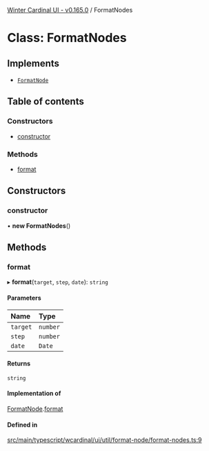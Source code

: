 [Winter Cardinal UI - v0.165.0](../index.md) / FormatNodes

# Class: FormatNodes

## Implements

- [`FormatNode`](../interfaces/FormatNode.md)

## Table of contents

### Constructors

- [constructor](FormatNodes.md#constructor)

### Methods

- [format](FormatNodes.md#format)

## Constructors

### constructor

• **new FormatNodes**()

## Methods

### format

▸ **format**(`target`, `step`, `date`): `string`

#### Parameters

| Name | Type |
| :------ | :------ |
| `target` | `number` |
| `step` | `number` |
| `date` | `Date` |

#### Returns

`string`

#### Implementation of

[FormatNode](../interfaces/FormatNode.md).[format](../interfaces/FormatNode.md#format)

#### Defined in

[src/main/typescript/wcardinal/ui/util/format-node/format-nodes.ts:9](https://github.com/winter-cardinal/winter-cardinal-ui/blob/v0.165.0/src/main/typescript/wcardinal/ui/util/format-node/format-nodes.ts#L9)
